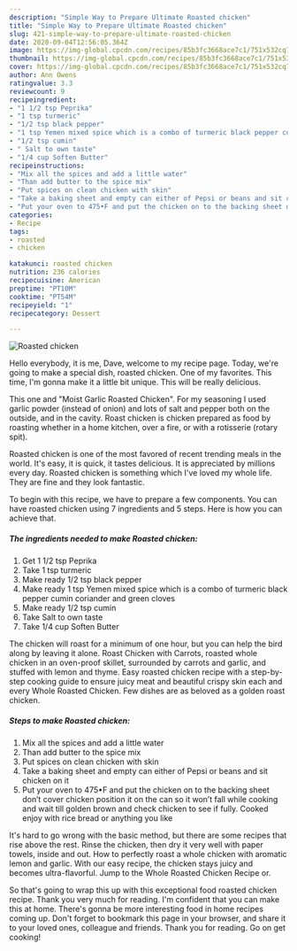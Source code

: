 ```yaml
---
description: "Simple Way to Prepare Ultimate Roasted chicken"
title: "Simple Way to Prepare Ultimate Roasted chicken"
slug: 421-simple-way-to-prepare-ultimate-roasted-chicken
date: 2020-09-04T12:56:05.364Z
image: https://img-global.cpcdn.com/recipes/85b3fc3668ace7c1/751x532cq70/roasted-chicken-recipe-main-photo.jpg
thumbnail: https://img-global.cpcdn.com/recipes/85b3fc3668ace7c1/751x532cq70/roasted-chicken-recipe-main-photo.jpg
cover: https://img-global.cpcdn.com/recipes/85b3fc3668ace7c1/751x532cq70/roasted-chicken-recipe-main-photo.jpg
author: Ann Owens
ratingvalue: 3.3
reviewcount: 9
recipeingredient:
- "1 1/2 tsp Peprika"
- "1 tsp turmeric"
- "1/2 tsp black pepper"
- "1 tsp Yemen mixed spice which is a combo of turmeric black pepper cumin coriander and green cloves"
- "1/2 tsp cumin"
- " Salt to own taste"
- "1/4 cup Soften Butter"
recipeinstructions:
- "Mix all the spices and add a little water"
- "Than add butter to the spice mix"
- "Put spices on clean chicken with skin"
- "Take a baking sheet and empty can either of Pepsi or beans and sit chicken on it"
- "Put your oven to 475•F and put the chicken on to the backing sheet don’t cover chicken position it on the can so it won’t fall while cooking and wait till golden brown and check chicken to see if fully. Cooked enjoy with rice bread or anything you like"
categories:
- Recipe
tags:
- roasted
- chicken

katakunci: roasted chicken 
nutrition: 236 calories
recipecuisine: American
preptime: "PT10M"
cooktime: "PT54M"
recipeyield: "1"
recipecategory: Dessert

---
```



![Roasted chicken](https://img-global.cpcdn.com/recipes/85b3fc3668ace7c1/751x532cq70/roasted-chicken-recipe-main-photo.jpg)

Hello everybody, it is me, Dave, welcome to my recipe page. Today, we're going to make a special dish, roasted chicken. One of my favorites. This time, I'm gonna make it a little bit unique. This will be really delicious.

This one and &#34;Moist Garlic Roasted Chicken&#34;. For my seasoning I used garlic powder (instead of onion) and lots of salt and pepper both on the outside, and in the cavity. Roast chicken is chicken prepared as food by roasting whether in a home kitchen, over a fire, or with a rotisserie (rotary spit).

Roasted chicken is one of the most favored of recent trending meals in the world. It's easy, it is quick, it tastes delicious. It is appreciated by millions every day. Roasted chicken is something which I've loved my whole life. They are fine and they look fantastic.


To begin with this recipe, we have to prepare a few components. You can have roasted chicken using 7 ingredients and 5 steps. Here is how you can achieve that.

<!--inarticleads1-->

##### The ingredients needed to make Roasted chicken:

1. Get 1 1/2 tsp Peprika
1. Take 1 tsp turmeric
1. Make ready 1/2 tsp black pepper
1. Make ready 1 tsp Yemen mixed spice which is a combo of turmeric black pepper cumin coriander and green cloves
1. Make ready 1/2 tsp cumin
1. Take  Salt to own taste
1. Take 1/4 cup Soften Butter


The chicken will roast for a minimum of one hour, but you can help the bird along by leaving it alone. Roast Chicken with Carrots, roasted whole chicken in an oven-proof skillet, surrounded by carrots and garlic, and stuffed with lemon and thyme. Easy roasted chicken recipe with a step-by-step cooking guide to ensure juicy meat and beautiful crispy skin each and every Whole Roasted Chicken. Few dishes are as beloved as a golden roast chicken. 

<!--inarticleads2-->

##### Steps to make Roasted chicken:

1. Mix all the spices and add a little water
1. Than add butter to the spice mix
1. Put spices on clean chicken with skin
1. Take a baking sheet and empty can either of Pepsi or beans and sit chicken on it
1. Put your oven to 475•F and put the chicken on to the backing sheet don’t cover chicken position it on the can so it won’t fall while cooking and wait till golden brown and check chicken to see if fully. Cooked enjoy with rice bread or anything you like


It&#39;s hard to go wrong with the basic method, but there are some recipes that rise above the rest. Rinse the chicken, then dry it very well with paper towels, inside and out. How to perfectly roast a whole chicken with aromatic lemon and garlic. With our easy recipe, the chicken stays juicy and becomes ultra-flavorful. Jump to the Whole Roasted Chicken Recipe or. 

So that's going to wrap this up with this exceptional food roasted chicken recipe. Thank you very much for reading. I'm confident that you can make this at home. There's gonna be more interesting food in home recipes coming up. Don't forget to bookmark this page in your browser, and share it to your loved ones, colleague and friends. Thank you for reading. Go on get cooking!
